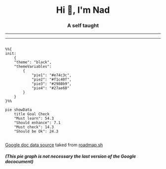 <h1 align="center">Hi 👋, I'm Nad</h1>
<h3 align="center">A self taught</h3>

---------------------
---------------------

```mermaid

%%{
init: 
    {
    "theme": "black",
    "themeVariables": 
        {   
            "pie1": "#e74c3c",
            "pie2": "#f1c40f",
            "pie3": "#2980b9",
            "pie4": "#27ae60"
        }
    }
}%%

pie showData
    title Goal Check
    "Must learn": 54.3
    "Should enhance": 7.1
    "Must check": 14.3
    "Should be Ok": 24.3


```
[Google doc data source](https://docs.google.com/spreadsheets/d/1j2XY_vpv0M_gYIrJ4xeTp9vO3Vr90mrW/edit?usp=sharing&ouid=117876886799053011461&rtpof=true&sd=true) taked from [roadmap.sh](https://roadmap.sh/backend) 

##### _(This pie graph is not necessary the last version of the Google dococument)_